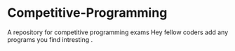 # Competitive-Programming
A repository for competitive programming exams
Hey fellow coders add any programs you find intresting .
